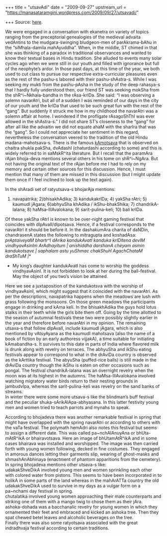 +++
title = "utsavAdi"
date = "2009-09-27"
upstream_url = "https://manasataramgini.wordpress.com/2009/09/27/utsavadi/"

+++
Source: [here](https://manasataramgini.wordpress.com/2009/09/27/utsavadi/).

We were engaged in a conversation with ekanetra on variety of topics ranging from the preceptorial genealogies of the medieval advaita vedAntins to the mudgara-swinging bludgeon-men of parAkrama-bAhu in the “siMhala-damila mahAyuddha”. When, in the middle, ST chimed in that she was thinking of a paradox in traditional observances and wanted to know their textual bases in Hindu tradition. She alluded to events many solar cycles ago when we were still in our youth and filled with ignorance but full of the neophyte’s ardor. In those past days, at this time of the year, we both used to cut class to pursue our respective extra-curricular pleasures even as the rest of the pashu-s labored with their pashu-shAstra-s. While I was seeking my mukti from the pashu-pAsha in the study of the deep rahasya-s that I hardly fully understood then, our friend ST was seeking mokSha from the shR^i\~Nkhala-bandha in the rAsa-krIDa. She said: “I was observing a solemn navarAtri, but all of a sudden I was reminded of our days in the city of our youth and the krIDa that used to be such great fun with the rest of the “gang”. But suddenly it struck me how in my childhood the navarAtri was a solemn affair at home. I wondered if the profligate rAsagoShThI was ever allowed in the shAstra-s.” I did not share ST’s closeness to the “gang” for after all like the advaitin we did not equate ahaM with the sharIra that was the “gang”. So I could not appreciate her sentiment in this regard, nevertheless the conversation veered to the tradition of the old Hindu madana-mahotsava-s. There is the famous [kAmotsava](https://manasataramgini.wordpress.com/2004/09/01/the-festival-of-kama/) that is observed on chaitra shukla pakSha, dvAdashI (chaturdashi according to some) and this is widely referred to in saMskR^ita literature. But I recall that the paramAra rAjan bhoja-deva mentions several others in his tome on shR^i\~NgAra. But not having the original text of the rAjan before me I had to rely on my memory and certain other sources for this discussion. Hence, I must mention that many of them are missed in this discussion (but I might update them once if I feel inclined to look up the text again).

In the shAradi set of ratyutsava-s bhojarAja mentions:  
1) navapatrika; 2)bhisakhAdika; 3) kandukakrIDa; 4) yakSha rAtri; 5) kaumudI jAgara; 6)abhyuSha khAdika / ikShu-bhakShika; 7) chandrikA-lalana; 8) haMsa-lIlAvalokana; 9) sarit-pulina-keli; 10) bali krIDa.

Of these yakSha rAtrI is known to be over-night gaming festival that coincides with dIpAvalI/dIpotsava. Hence, if a festival corresponds to the navarAtrI it should be before it. In the dashakumAra charita of daNDin, chandrasenA states the following to mitragupta and koshadAsa:  
*prAptaiveyaM bhartr^I dArika kandukAvatI kanduka krIDitena devIM
vindhyavAsinIm ArAdhayitum \| anishiddha darshanA cheyam asmin kandukotsave \| saphalam astu yuShmac chakShuH AgachChataM draShTuM \|**  
* My king’s daughter kandukAvatI has come to worship the goddess
vindhyavAsinI. It is not forbidden to look at her during the ball-festival. May the object of you two’s vision be attained.

Here we see a juxtaposition of the kandukotsva with the worship of vindhyavAsinI, which might suggest that it coincided with the navarAtri. As per the descriptions, navapatrika happens when the meadows are lush with grass following the monsoons. On those green meadows the participants engage in drinking and kAma keli. In the bhisakhAdika the guys hold lotus stalks in their teeth while the girls bite them off. Going by the time allotted to the season of autumnal festivals these two were possibly slightly earlier in the year and therefore before navarAtri in my opinion. The remaining utsava-s that follow dIpAvalI, include kaumudI jAgara, which is also mentioned by vAtsyAyana as the kaumudI mahotsava (also the name of a book of fiction by an early authoress vijjakA), a time suitable for initiating kAmabandha-s. It survives to this date in parts of India where flavored milk is drunk along with revelry on terraces. The abhyuSha and ikShu eating festivals appear to correspond to what in the drAviDa country is observed as the kArttika festival. The abyuSha (puffed-rice balls) is still made in the drAviDa country though the ikShu is eaten on other occasions such as pongal. The festival chandrikA-lalana was an overnight revelry when the moon was at its highest in the autumns. The haMsa-lIlAvalokana involved watching migratory water birds return to their nesting grounds in jambudvIpa, whereas the sarit-pulina-keli was revelry on the sand banks of streams.  
In winter there were some more utsava-s like the blindman’s buff festival and the peculiar shuka-sArikAlApa-abhyasana. In this latter festivity young men and women tried to teach parrots and mynahs to speak.

According to bhojadeva there was another remarkable festival in spring that might have overlapped with the spring navarAtri or according to others with the vaTa festival. The polymath hemAdri also notes this festival but seems to assign a different date. This was called pa\~nchAlAnuyAna or bhUta-mAtR^ikA or bhairavotsava. Here an image of bhUtamAtR^ikA and in some cases bhairava was installed and worshipped. The image was then carried forth with young women following, decked in fine costumes. They engaged in amorous dances letting their garments slip, wearing of ghost-masks and shmashAnAbhinaya (enactment of phantom apparitions from the cemetery). In spring bhojadeva mentions other utsava-s like:  
udakakShveDikA involved young men and women sprinkling each other with colored water from pistons. This seems to have been incorporated in to holikA in some parts of the land whereas in the mahArATTa country the old udakakShveDikA used to survive in my days as a vulgar form on a pa\~nchami day festival in spring.  
chutalatika involved young women approaching their male counterparts and striking one of them with a mango twig to chose them as their jAra.  
ashoka-dohada was a bacchanalic revelry for young women in which they ornamented their feet and embraced and kicked an ashoka tree. Then they spat chewed betel leaves and alcoholic beverages on the tree.  
Finally there was also some ratyotsava associated with the great indradhvaja festival according to certain traditions.

